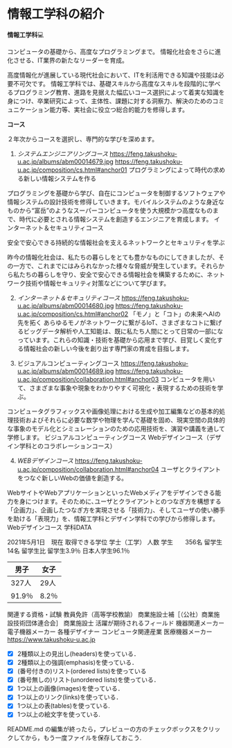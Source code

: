 # 情報工学科の紹介
<!-- Markdown記法を使って学科の紹介ページを作る -->


**情報工学科**💻

コンピュータの基礎から、高度なプログラミングまで。
情報化社会をさらに進化させる、IT業界の新たなリーダーを育成。

高度情報化が進展している現代社会において、ITを利活用できる知識や技能は必要不可欠です。
情報工学科では、基礎スキルから高度なスキルを段階的に学べるプログラミング教育、進路を見据えた幅広いコース選択によって着実な知識を身につけ、卒業研究によって、主体性、課題に対する洞察力、解決のためのコミュニケーション能力等、実社会に役立つ総合的能力を修得します。

**コース**

２年次からコースを選択し、専門的な学びを深めます。



1. _システムエンジニアリングコース_
https://feng.takushoku-u.ac.jp/albums/abm00014679.jpg
https://feng.takushoku-u.ac.jp/composition/cs.html#anchor01
プログラミングによって時代の求める新しい情報システムを作る

プログラミングを基礎から学び、自在にコンピュータを制御するソフトウェアや情報システムの設計技術を修得していきます。モバイルシステムのような身近なものから“富岳”のようなスーパーコンピュータを使う大規模かつ高度なものまで、時代に必要とされる情報システムを創造するエンジニアを育成します。
インターネット＆セキュリティコース

安全で安心できる持続的な情報社会を支えるネットワークとセキュリティを学ぶ

昨今の情報化社会は、私たちの暮らしをとても豊かなものにしてきましたが、その一方で、これまでにはみられなかった様々な脅威が発生しています。それらから私たちの暮らしを守り、安全で安心できる情報社会を構築するために、ネットワーク技術や情報セキュリティ対策などについて学びます。



2. _インターネット＆セキュリティコース_
https://feng.takushoku-u.ac.jp/albums/abm00014680.jpg
https://feng.takushoku-u.ac.jp/composition/cs.html#anchor02
「モノ」と「コト」の未来へAIの先を拓く
あらゆるモノがネットワークに繋がるIoT、さまざまなコトに繋げるビッグデータ解析や人工知能は、既に私たち人間にとって日常の一部になっています。これらの知識・技術を基礎から応用まで学び、目覚しく変化する情報社会の新しい今後を創り出す専門家の育成を目指します。




3. ビジュアルコンピューティングコース
https://feng.takushoku-u.ac.jp/albums/abm00014689.jpg
https://feng.takushoku-u.ac.jp/composition/collaboration.html#anchor03
コンピュータを用いて、さまざまな事象や現象をわかりやすく可視化・表現するための技術を学ぶ。

コンピュータグラフィックスや画像処理における生成や加工編集などの基本的処理技術およびそれらに必要な数学や物理を学んで基礎を固め、現実空間の具体的な事象のモデル化とシミュレーションのための応用技術を、演習や講義を通して学修します。
ビジュアルコンピューティングコース
Webデザインコース（デザイン学科とのコラボレーションコース）

4. _WEBデザインコース_
https://feng.takushoku-u.ac.jp/composition/collaboration.html#anchor04
ユーザとクライアントをつなぐ新しいWebの価値を創造する。

WebサイトやWebアプリケーションといったWebメディアをデザインできる能力を身につけます。そのために､ユーザとクライアントとのつなぎ方を構想する「企画力」、企画したつなぎ方を実現させる「技術力」、そしてユーザの使い勝手を助ける「表現力」を、情報工学科とデザイン学科での学びから修得します。
Webデザインコース
学科DATA

2021年5月1日　現在
取得できる学位
学士（工学）
人数
学生　　356名
留学生　14名
留学生比
留学生3.9％	日本人学生96.1％


|男子|女子|
|---|---|
|327人|29人|
|91.9％|8.2％|
	 


関連する資格・試験
教員免許（高等学校教諭）
商業施設士補［（公社）商業施設技術団体連合会］
商業施設士
活躍が期待されるフィールド
機器関連メーカー
電子機器メーカー
各種デザイナー
コンピュータ関連産業
医療機器メーカー
https://www.takushoku-u.ac.jp



<!-- この部分より上に記述を追加して下のチェックボックスで確認する -->
- [x] 2種類以上の見出し(headers)を使っている．
- [x] 2種類以上の強調(emphasis)を使っている．
- [x] (番号付きの)リスト(ordered lists)を使っている
- [x] (番号無しの)リスト(unordered lists)を使っている．
- [x] 1つ以上の画像(images)を使っている．
- [x] 1つ以上のリンク(links)を使っている．
- [x] 1つ以上の表(tables)を使っている.
- [x] 1つ以上の絵文字を使っている.

README.md の編集が終ったら，プレビューの方のチェックボックスをクリッ
クしてから，もう一度ファイルを保存しておこう. 